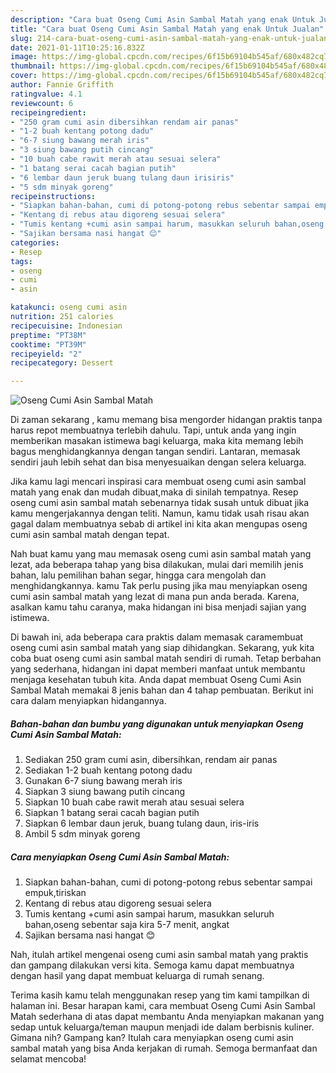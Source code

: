 ```yaml
---
description: "Cara buat Oseng Cumi Asin Sambal Matah yang enak Untuk Jualan"
title: "Cara buat Oseng Cumi Asin Sambal Matah yang enak Untuk Jualan"
slug: 214-cara-buat-oseng-cumi-asin-sambal-matah-yang-enak-untuk-jualan
date: 2021-01-11T10:25:16.832Z
image: https://img-global.cpcdn.com/recipes/6f15b69104b545af/680x482cq70/oseng-cumi-asin-sambal-matah-foto-resep-utama.jpg
thumbnail: https://img-global.cpcdn.com/recipes/6f15b69104b545af/680x482cq70/oseng-cumi-asin-sambal-matah-foto-resep-utama.jpg
cover: https://img-global.cpcdn.com/recipes/6f15b69104b545af/680x482cq70/oseng-cumi-asin-sambal-matah-foto-resep-utama.jpg
author: Fannie Griffith
ratingvalue: 4.1
reviewcount: 6
recipeingredient:
- "250 gram cumi asin dibersihkan rendam air panas"
- "1-2 buah kentang potong dadu"
- "6-7 siung bawang merah iris"
- "3 siung bawang putih cincang"
- "10 buah cabe rawit merah atau sesuai selera"
- "1 batang serai cacah bagian putih"
- "6 lembar daun jeruk buang tulang daun irisiris"
- "5 sdm minyak goreng"
recipeinstructions:
- "Siapkan bahan-bahan, cumi di potong-potong rebus sebentar sampai empuk,tiriskan"
- "Kentang di rebus atau digoreng sesuai selera"
- "Tumis kentang +cumi asin sampai harum, masukkan seluruh bahan,oseng sebentar saja kira 5-7 menit, angkat"
- "Sajikan bersama nasi hangat 😊"
categories:
- Resep
tags:
- oseng
- cumi
- asin

katakunci: oseng cumi asin 
nutrition: 251 calories
recipecuisine: Indonesian
preptime: "PT38M"
cooktime: "PT39M"
recipeyield: "2"
recipecategory: Dessert

---
```



![Oseng Cumi Asin Sambal Matah](https://img-global.cpcdn.com/recipes/6f15b69104b545af/680x482cq70/oseng-cumi-asin-sambal-matah-foto-resep-utama.jpg)

Di zaman  sekarang , kamu memang bisa mengorder hidangan praktis tanpa harus repot membuatnya terlebih dahulu. Tapi, untuk anda yang ingin memberikan masakan istimewa bagi keluarga, maka kita memang lebih bagus menghidangkannya dengan tangan sendiri. Lantaran, memasak sendiri jauh lebih sehat dan bisa menyesuaikan dengan selera keluarga.

Jika kamu lagi mencari inspirasi cara membuat oseng cumi asin sambal matah yang enak dan mudah dibuat,maka di sinilah tempatnya. Resep oseng cumi asin sambal matah  sebenarnya tidak susah untuk dibuat jika kamu mengerjakannya dengan teliti. Namun, kamu tidak usah risau akan gagal dalam membuatnya 
sebab di artikel ini kita akan mengupas oseng cumi asin sambal matah dengan tepat.  



Nah buat kamu yang mau memasak oseng cumi asin sambal matah yang lezat, ada beberapa tahap yang bisa dilakukan, mulai dari memilih jenis bahan, lalu pemilihan bahan segar, hingga cara mengolah dan menghidangkannya. kamu Tak perlu pusing jika mau menyiapkan oseng cumi asin sambal matah yang lezat di mana pun anda berada. Karena, asalkan kamu  tahu caranya, maka hidangan ini bisa menjadi sajian yang istimewa.

Di bawah ini, ada beberapa cara praktis  dalam memasak caramembuat oseng cumi asin sambal matah yang siap dihidangkan. Sekarang, yuk kita coba buat oseng cumi asin sambal matah sendiri di rumah. Tetap berbahan yang sederhana, hidangan ini dapat memberi manfaat untuk membantu menjaga kesehatan tubuh kita. Anda dapat membuat Oseng Cumi Asin Sambal Matah memakai 8 jenis bahan dan 4 tahap pembuatan. Berikut ini cara dalam menyiapkan hidangannya.

<!--inarticleads1-->

##### Bahan-bahan dan bumbu yang digunakan untuk menyiapkan Oseng Cumi Asin Sambal Matah:

1. Sediakan 250 gram cumi asin, dibersihkan, rendam air panas
1. Sediakan 1-2 buah kentang potong dadu
1. Gunakan 6-7 siung bawang merah iris
1. Siapkan 3 siung bawang putih cincang
1. Siapkan 10 buah cabe rawit merah atau sesuai selera
1. Siapkan 1 batang serai cacah bagian putih
1. Siapkan 6 lembar daun jeruk, buang tulang daun, iris-iris
1. Ambil 5 sdm minyak goreng




<!--inarticleads2-->

##### Cara menyiapkan Oseng Cumi Asin Sambal Matah:

1. Siapkan bahan-bahan, cumi di potong-potong rebus sebentar sampai empuk,tiriskan
1. Kentang di rebus atau digoreng sesuai selera
1. Tumis kentang +cumi asin sampai harum, masukkan seluruh bahan,oseng sebentar saja kira 5-7 menit, angkat
1. Sajikan bersama nasi hangat 😊




Nah, itulah artikel mengenai  oseng cumi asin sambal matah  yang praktis dan gampang dilakukan versi kita. Semoga kamu dapat membuatnya dengan hasil yang dapat membuat keluarga di rumah senang. 

Terima kasih kamu telah menggunakan resep yang tim kami tampilkan di halaman ini. Besar harapan kami, cara membuat  Oseng Cumi Asin Sambal Matah sederhana di atas dapat membantu Anda menyiapkan makanan yang sedap untuk keluarga/teman maupun menjadi ide dalam berbisnis kuliner. Gimana nih? Gampang kan? Itulah cara menyiapkan oseng cumi asin sambal matah yang bisa Anda kerjakan di rumah. Semoga bermanfaat dan selamat mencoba!

